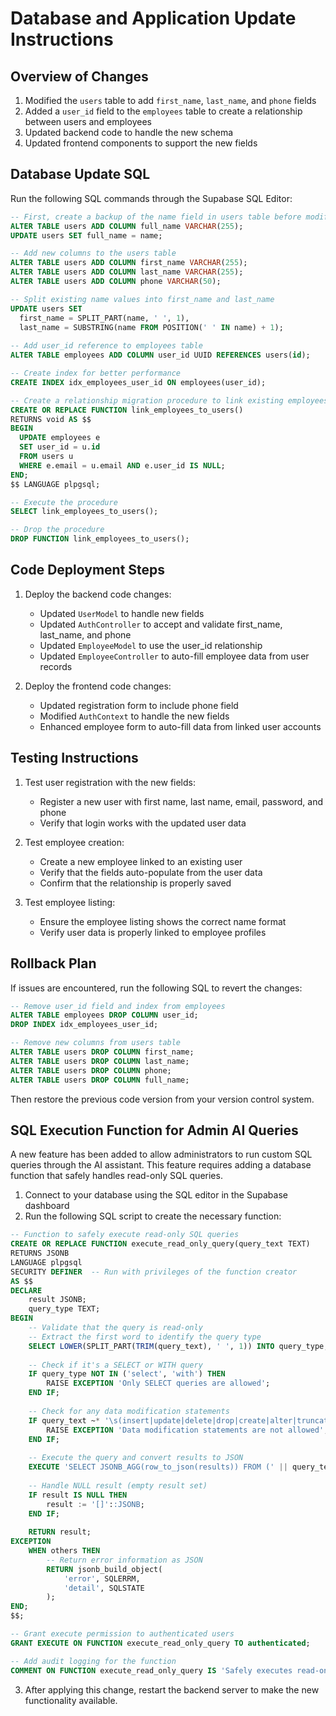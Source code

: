 # Database and Application Update Instructions

## Overview of Changes

1. Modified the `users` table to add `first_name`, `last_name`, and `phone` fields
2. Added a `user_id` field to the `employees` table to create a relationship between users and employees
3. Updated backend code to handle the new schema
4. Updated frontend components to support the new fields

## Database Update SQL

Run the following SQL commands through the Supabase SQL Editor:

```sql
-- First, create a backup of the name field in users table before modifying it
ALTER TABLE users ADD COLUMN full_name VARCHAR(255);
UPDATE users SET full_name = name;

-- Add new columns to the users table
ALTER TABLE users ADD COLUMN first_name VARCHAR(255);
ALTER TABLE users ADD COLUMN last_name VARCHAR(255);
ALTER TABLE users ADD COLUMN phone VARCHAR(50);

-- Split existing name values into first_name and last_name
UPDATE users SET 
  first_name = SPLIT_PART(name, ' ', 1),
  last_name = SUBSTRING(name FROM POSITION(' ' IN name) + 1);
  
-- Add user_id reference to employees table
ALTER TABLE employees ADD COLUMN user_id UUID REFERENCES users(id);

-- Create index for better performance
CREATE INDEX idx_employees_user_id ON employees(user_id);

-- Create a relationship migration procedure to link existing employees with users based on email
CREATE OR REPLACE FUNCTION link_employees_to_users() 
RETURNS void AS $$
BEGIN
  UPDATE employees e
  SET user_id = u.id
  FROM users u
  WHERE e.email = u.email AND e.user_id IS NULL;
END;
$$ LANGUAGE plpgsql;

-- Execute the procedure
SELECT link_employees_to_users();

-- Drop the procedure
DROP FUNCTION link_employees_to_users();
```

## Code Deployment Steps

1. Deploy the backend code changes:
   - Updated `UserModel` to handle new fields
   - Updated `AuthController` to accept and validate first_name, last_name, and phone
   - Updated `EmployeeModel` to use the user_id relationship
   - Updated `EmployeeController` to auto-fill employee data from user records

2. Deploy the frontend code changes:
   - Updated registration form to include phone field
   - Modified `AuthContext` to handle the new fields
   - Enhanced employee form to auto-fill data from linked user accounts

## Testing Instructions

1. Test user registration with the new fields:
   - Register a new user with first name, last name, email, password, and phone
   - Verify that login works with the updated user data

2. Test employee creation:
   - Create a new employee linked to an existing user
   - Verify that the fields auto-populate from the user data
   - Confirm that the relationship is properly saved

3. Test employee listing:
   - Ensure the employee listing shows the correct name format
   - Verify user data is properly linked to employee profiles

## Rollback Plan

If issues are encountered, run the following SQL to revert the changes:

```sql
-- Remove user_id field and index from employees
ALTER TABLE employees DROP COLUMN user_id;
DROP INDEX idx_employees_user_id;

-- Remove new columns from users table
ALTER TABLE users DROP COLUMN first_name;
ALTER TABLE users DROP COLUMN last_name;
ALTER TABLE users DROP COLUMN phone;
ALTER TABLE users DROP COLUMN full_name;
```

Then restore the previous code version from your version control system. 

## SQL Execution Function for Admin AI Queries

A new feature has been added to allow administrators to run custom SQL queries through the AI assistant. This feature requires adding a database function that safely handles read-only SQL queries.

1. Connect to your database using the SQL editor in the Supabase dashboard
2. Run the following SQL script to create the necessary function:

```sql
-- Function to safely execute read-only SQL queries
CREATE OR REPLACE FUNCTION execute_read_only_query(query_text TEXT)
RETURNS JSONB 
LANGUAGE plpgsql
SECURITY DEFINER  -- Run with privileges of the function creator
AS $$
DECLARE
    result JSONB;
    query_type TEXT;
BEGIN
    -- Validate that the query is read-only
    -- Extract the first word to identify the query type
    SELECT LOWER(SPLIT_PART(TRIM(query_text), ' ', 1)) INTO query_type;
    
    -- Check if it's a SELECT or WITH query
    IF query_type NOT IN ('select', 'with') THEN
        RAISE EXCEPTION 'Only SELECT queries are allowed';
    END IF;
    
    -- Check for any data modification statements
    IF query_text ~* '\s(insert|update|delete|drop|create|alter|truncate|grant|revoke)\s' THEN
        RAISE EXCEPTION 'Data modification statements are not allowed';
    END IF;
    
    -- Execute the query and convert results to JSON
    EXECUTE 'SELECT JSONB_AGG(row_to_json(results)) FROM (' || query_text || ') AS results' INTO result;
    
    -- Handle NULL result (empty result set)
    IF result IS NULL THEN
        result := '[]'::JSONB;
    END IF;
    
    RETURN result;
EXCEPTION
    WHEN others THEN
        -- Return error information as JSON
        RETURN jsonb_build_object(
            'error', SQLERRM,
            'detail', SQLSTATE
        );
END;
$$;

-- Grant execute permission to authenticated users
GRANT EXECUTE ON FUNCTION execute_read_only_query TO authenticated;

-- Add audit logging for the function
COMMENT ON FUNCTION execute_read_only_query IS 'Safely executes read-only SQL queries for admin users. All executions are logged for security auditing.';
```

3. After applying this change, restart the backend server to make the new functionality available. 